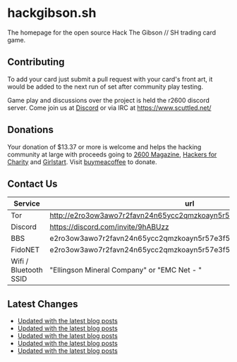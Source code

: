 # hackgibson.sh
The homepage for the open source Hack The Gibson // SH trading card game.


## Contributing

To add your card just submit a pull request with your card's front art, it would be added to the next run of set after community play testing.

Game play and discussions over the project is held the r2600 discord server. Come join us at [Discord](https://discord.com/invite/9hABUzz) or via IRC at https://www.scuttled.net/


## Donations

Your donation of $13.37 or more is welcome and helps the hacking community at large with proceeds going to [2600 Magazine](https://2600.com/), [Hackers for Charity](https://hackersforcharity.org) and [Girlstart](https://girlstart.org).  Visit [buymeacoffee](https://www.buymeacoffee.com/hackgibson.sh) to donate.


## Contact Us

Service | url
-|-
Tor | http://e2ro3ow3awo7r2favn24n65ycc2qmzkoayn5r57e3f56nvjwdcgg32ad.onion
Discord | https://discord.com/invite/9hABUzz
BBS | e2ro3ow3awo7r2favn24n65ycc2qmzkoayn5r57e3f56nvjwdcgg32ad.onion:23
FidoNET | e2ro3ow3awo7r2favn24n65ycc2qmzkoayn5r57e3f56nvjwdcgg32ad.onion:24554
Wifi / Bluetooth SSID | "Ellingson Mineral Company" or "EMC Net - <fidonet address>"

## Latest Changes
<!-- BLOG-POST-LIST:START -->
- [Updated with the latest blog posts](https://github.com/DFW2600/hackgibson.sh/commit/42eeb03be3cf5ef10549d30ff91e3e0b084cd610)
- [Updated with the latest blog posts](https://github.com/DFW2600/hackgibson.sh/commit/ea2f8ed8cdf309af738d6ca4f4a3b7ba561a4c51)
- [Updated with the latest blog posts](https://github.com/DFW2600/hackgibson.sh/commit/52d7dfce4f48bdbf6b913cae21e7362eeb6a9062)
- [Updated with the latest blog posts](https://github.com/DFW2600/hackgibson.sh/commit/0d3e49dd405c8c1695a45e9b5cc49afd606fc86b)
- [Updated with the latest blog posts](https://github.com/DFW2600/hackgibson.sh/commit/68254a4341951ecfb62bde4a926cac39b1f1858f)
<!-- BLOG-POST-LIST:END -->
